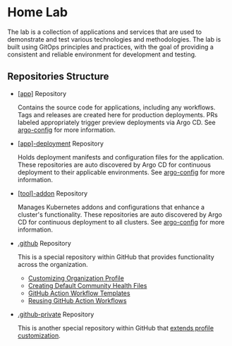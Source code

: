 # Home Lab

The lab is a collection of applications and services that are used to demonstrate and test various technologies and methodologies. The lab is built using GitOps principles and practices, with the goal of providing a consistent and reliable environment for development and testing.

## Repositories Structure

- [[app]](https://github.com/dudo-home-lab/acme-node) Repository

  Contains the source code for applications, including any workflows. Tags and releases are created here for production deployments. PRs labeled appropriately trigger preview deployments via Argo CD. See [argo-config](https://github.com/dudo-home-lab/argo-config/blob/main/app-of-apps/apps/) for more information.

- [[app]-deployment](https://github.com/dudo-home-lab/acme-node-deployment) Repository

  Holds deployment manifests and configuration files for the application. These repositories are auto discovered by Argo CD for continuous deployment to their applicable environments. See [argo-config](https://github.com/dudo-home-lab/argo-config/blob/main/app-of-apps/apps/) for more information.

- [[tool]-addon](https://github.com/dudo-home-lab/gateway-api-addon) Repository

  Manages Kubernetes addons and configurations that enhance a cluster's functionality. These repositories are auto discovered by Argo CD for continuous deployment to all clusters. See [argo-config](https://github.com/dudo-home-lab/argo-config/blob/main/app-of-apps/addons/) for more information.

- [.github](https://github.com/dudo-home-lab/.github) Repository

  This is a special repository within GitHub that provides functionality across the organization.

  - [Customizing Organization Profile](https://docs.github.com/en/organizations/collaborating-with-groups-in-organizations/customizing-your-organizations-profile)
  - [Creating Default Community Health Files](https://docs.github.com/en/communities/setting-up-your-project-for-healthy-contributions/creating-a-default-community-health-file)
  - [GitHub Action Workflow Templates](https://docs.github.com/en/actions/sharing-automations/creating-workflow-templates-for-your-organization)
  - [Reusing GitHub Action Workflows](https://docs.github.com/en/actions/sharing-automations/reusing-workflows)

- [.github-private](https://github.com/dudo-home-lab/.github-private) Repository

  This is another special repository within GitHub that [extends profile customization](https://docs.github.com/en/organizations/collaborating-with-groups-in-organizations/customizing-your-organizations-profile#adding-a-member-only-organization-profile-readme).
